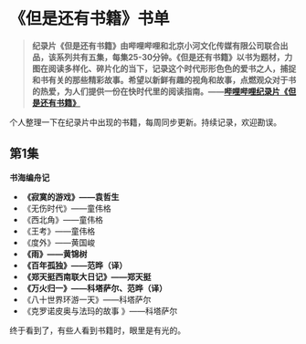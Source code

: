 # 《但是还有书籍》书单

> **纪录片《但是还有书籍》由哔哩哔哩和北京小河文化传媒有限公司联合出品，该系列共有五集，每集25-30分钟。《但是还有书籍》以书为题材，力图在阅读多样化、碎片化的当下，记录这个时代形形色色的爱书之人，捕捉和书有关的那些精彩故事。希望以新鲜有趣的视角和故事，点燃观众对于书的热爱，为人们提供一份在快时代里的阅读指南。——[哔哩哔哩纪录片《但是还有书籍》](https://www.bilibili.com/bangumi/media/md28220315/?spm_id_from=666.25.b_6d656469615f6d6f64756c65.6)**

个人整理一下在纪录片中出现的书籍，每周同步更新。持续记录，欢迎勘误。

## 第1集

**书海编舟记**

- **《寂寞的游戏》——袁哲生**
- 《无伤时代》——童伟格
- 《西北角》——童伟格
- 《王考》——童伟格
- 《度外》——黄国峻
- **《雨》——黄锦树**
- **《百年孤独》——范晔（译）**
- **《郑天挺西南联大日记》——郑天挺**
- **《万火归一》——科塔萨尔、范晔（译）**
- 《八十世界环游一天》——科塔萨尔
- 《克罗诺皮奥与法玛的故事 》——科塔萨尔

终于看到了，有些人看到书籍时，眼里是有光的。


